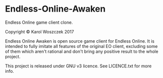 # Endless-Online-Awaken
Endless Online game client clone.

Copyright © Karol Woszczek
2017

Endless Online Awaken is open source game client for Endless Online. It is intended to fully imitate all features of the original EO client, excluding some of them which aren't rational and don't bring any positive result to the whole project.

This project is released under GNU v3 licence. See LICENCE.txt for more info.
